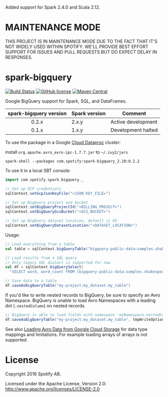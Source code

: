 Added support for Spark 2.4.0 and Scala 2.12.

MAINTENANCE MODE
================

THIS PROJECT IS IN MAINTENANCE MODE DUE TO THE FACT THAT IT'S NOT WIDELY USED WITHIN SPOTIFY. WE'LL PROVIDE BEST EFFORT SUPPORT FOR ISSUES AND PULL REQUESTS BUT DO EXPECT DELAY IN RESPONSES.

spark-bigquery
==============

[![Build Status](https://travis-ci.org/spotify/spark-bigquery.svg?branch=master)](https://travis-ci.org/spotify/spark-bigquery)
[![GitHub license](https://img.shields.io/github/license/spotify/spark-bigquery.svg)](./LICENSE)
[![Maven Central](https://img.shields.io/maven-central/v/com.spotify/spark-bigquery_2.11.svg)](https://maven-badges.herokuapp.com/maven-central/com.spotify/spark-bigquery_2.11)

Google BigQuery support for Spark, SQL, and DataFrames.

| spark-bigquery version | Spark version | Comment |
| :--------------------: | ------------- | ------- |
| 0.2.x | 2.x.y | Active development |
| 0.1.x | 1.x.y | Development halted |

To use the package in a Google [Cloud Dataproc](https://cloud.google.com/dataproc/) cluster:

install `org.apache.avro_avro-ipc-1.7.7.jar` to `~/.ivy2/jars`

`spark-shell --packages com.spotify:spark-bigquery_2.10:0.2.2`

To use it in a local SBT console:

```scala
import com.spotify.spark.bigquery._

// Set up GCP credentials
sqlContext.setGcpJsonKeyFile("<JSON_KEY_FILE>")

// Set up BigQuery project and bucket
sqlContext.setBigQueryProjectId("<BILLING_PROJECT>")
sqlContext.setBigQueryGcsBucket("<GCS_BUCKET>")

// Set up BigQuery dataset location, default is US
sqlContext.setBigQueryDatasetLocation("<DATASET_LOCATION>")
```

Usage:

```scala
// Load everything from a table
val table = sqlContext.bigQueryTable("bigquery-public-data:samples.shakespeare")

// Load results from a SQL query
// Only legacy SQL dialect is supported for now
val df = sqlContext.bigQuerySelect(
  "SELECT word, word_count FROM [bigquery-public-data:samples.shakespeare]")

// Save data to a table
df.saveAsBigQueryTable("my-project:my_dataset.my_table")
```

If you'd like to write nested records to BigQuery, be sure to specify an Avro Namespace.
BigQuery is unable to load Avro Namespaces with a leading dot (`.nestedColumn`) on nested records.

```scala
// BigQuery is able to load fields with namespace 'myNamespace.nestedColumn'
df.saveAsBigQueryTable("my-project:my_dataset.my_table", tmpWriteOptions = Map("recordNamespace" -> "myNamespace"))
```
See also
[Loading Avro Data from Google Cloud Storage](https://cloud.google.com/bigquery/docs/loading-data-cloud-storage-avro)
for data type mappings and limitations. For example loading arrays of arrays is not supported.

# License

Copyright 2016 Spotify AB.

Licensed under the Apache License, Version 2.0: http://www.apache.org/licenses/LICENSE-2.0

